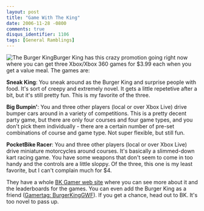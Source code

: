 ```yaml
---
layout: post
title: "Game With The King"
date: 2006-11-28 -0800
comments: true
disqus_identifier: 1106
tags: [General Ramblings]
---
```

![The Burger
King](https://hyqi8g.dm2301.livefilestore.com/y2psaHIXsmGKqouOzIr3dJbH9Qyki8HnqZBs_C18yAdawjTm3PNRBnHrqWS03XxG-wdkG1842lguJ6Sy1t1DJSazqCR-ZIdOc20ICBCpOwQTtg/20061128king.jpg?psid=1)Burger
King has this crazy promotion going right now where you can get three
Xbox/Xbox 360 games for $3.99 each when you get a value meal. The games
are:

 **Sneak King**: You sneak around as the Burger King and surprise people
with food. It's sort of creepy and extremely novel. It gets a little
repetetive after a bit, but it's still pretty fun. This is my favorite
of the three.

 **Big Bumpin'**: You and three other players (local or over Xbox Live)
drive bumper cars around in a variety of competitions. This is a pretty
decent party game, but there are only four courses and four game types,
and you don't pick them individually - there are a certain number of
pre-set combinations of course and game type. Not super flexible, but
still fun.

 **PocketBike Racer**: You and three other players (local or over Xbox
Live) drive miniature motorcycles around courses. It's basically a
slimmed-down kart racing game. You have some weapons that don't seem to
come in too handy and the controls are a little sloppy. Of the three,
this one is my least favorite, but I can't complain much for $4.

 They have a whole [BK Gamer web site](http://www.bkgamer.com) where you
can see more about it and the leaderboards for the games. You can even
add the Burger King as a friend ([Gamertag:
BurgerKingGWF](http://live.xbox.com/en-US/profile/profile.aspx?GamerTag=BurgerKingGWF)).
If you get a chance, head out to BK. It's too novel to pass up.
